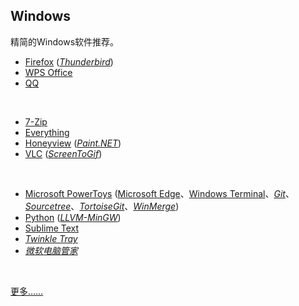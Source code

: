 ## Windows

精简的Windows软件推荐。

* [Firefox](https://www.mozilla.org/en-US/firefox/all/) ([_Thunderbird_](https://www.thunderbird.net/zh-CN/))
* [WPS Office](https://www.wps.cn)
* [QQ](https://im.qq.com)
<br>

* [7-Zip](https://www.7-zip.org)
* [Everything](https://www.voidtools.com/zh-cn/)
* [Honeyview](https://www.bandisoft.com/honeyview/) ([_Paint.NET_](https://www.getpaint.net))
* [VLC](https://www.videolan.org) ([_ScreenToGif_](https://www.screentogif.com))
<br>

* [Microsoft PowerToys](https://github.com/microsoft/PowerToys) ([Microsoft Edge](https://www.microsoft.com/zh-cn/edge)、[Windows Terminal](https://github.com/microsoft/terminal)、[_Git_](https://git-scm.com)、[_Sourcetree_](https://sourcetreeapp.com)、[_TortoiseGit_](https://tortoisegit.org)、[_WinMerge_](https://winmerge.org))
* [Python](https://www.python.org) ([_LLVM-MinGW_](https://www.mingw-w64.org/downloads/#llvm-mingw))
* [Sublime Text](https://www.sublimetext.com)
* [_Twinkle Tray_](https://github.com/xanderfrangos/twinkle-tray)
* [_微软电脑管家_](https://pcmanager.microsoft.com/zh-cn)
<br>

[更多……](https://github.com/Awesome-Windows/Awesome)

